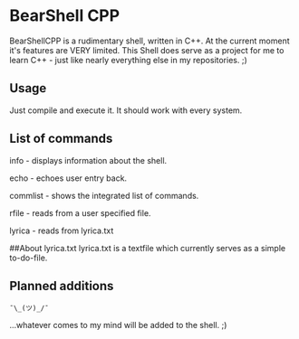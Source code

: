
# BearShell CPP

BearShellCPP is a rudimentary shell, written in C++. At the current moment it's features are VERY limited. This Shell does serve as a project for me to learn C++ - just like nearly everything else in my repositories. ;)

## Usage

Just compile and execute it. It should work with every system. 

## List of commands

info - displays information about the shell.

echo - echoes user entry back.

commlist - shows the integrated list of commands.

rfile - reads from a user specified file.

lyrica - reads from lyrica.txt

##About lyrica.txt
lyrica.txt is a textfile which currently serves as a simple to-do-file.

## Planned additions

    ¯\_(ツ)_/¯

...whatever comes to my mind will be added to the shell. ;)
